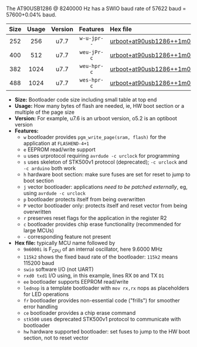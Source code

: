 The AT90USB1286 @ 8240000 Hz has a SWIO baud rate of 57622 baud = 57600+0.04% baud.

|Size|Usage|Version|Features|Hex file|
|:-:|:-:|:-:|:-:|:--|
|252|256|u7.7|`w-u-jpr--`|[urboot+at90usb1286++1m0300i++++7k2_swio_rxd2_txd3.hex](https://raw.githubusercontent.com/stefanrueger/urboot.hex/main/mcus/at90usb1286/internal_oscillator/fint++1m0300_Hz/br++++7k2_bps/urboot+at90usb1286++1m0300i++++7k2_swio_rxd2_txd3.hex)|
|400|512|u7.7|`weu-jPr-c`|[urboot+at90usb1286++1m0300i++++7k2_swio_rxd2_txd3_ee_lednop_fr_ce.hex](https://raw.githubusercontent.com/stefanrueger/urboot.hex/main/mcus/at90usb1286/internal_oscillator/fint++1m0300_Hz/br++++7k2_bps/urboot+at90usb1286++1m0300i++++7k2_swio_rxd2_txd3_ee_lednop_fr_ce.hex)|
|382|1024|u7.7|`weu-hpr-c`|[urboot+at90usb1286++1m0300i++++7k2_swio_rxd2_txd3_ee_lednop_fr_ce_hw.hex](https://raw.githubusercontent.com/stefanrueger/urboot.hex/main/mcus/at90usb1286/internal_oscillator/fint++1m0300_Hz/br++++7k2_bps/urboot+at90usb1286++1m0300i++++7k2_swio_rxd2_txd3_ee_lednop_fr_ce_hw.hex)|
|488|1024|u7.7|`wes-hpr-c`|[urboot+at90usb1286++1m0300i++++7k2_swio_rxd2_txd3_ee_lednop_fr_ce_stk500_hw.hex](https://raw.githubusercontent.com/stefanrueger/urboot.hex/main/mcus/at90usb1286/internal_oscillator/fint++1m0300_Hz/br++++7k2_bps/urboot+at90usb1286++1m0300i++++7k2_swio_rxd2_txd3_ee_lednop_fr_ce_stk500_hw.hex)|

- **Size:** Bootloader code size including small table at top end
- **Usage:** How many bytes of flash are needed, ie, HW boot section or a multiple of the page size
- **Version:** For example, u7.6 is an urboot version, o5.2 is an optiboot version
- **Features:**
  + `w` bootloader provides `pgm_write_page(sram, flash)` for the application at `FLASHEND-4+1`
  + `e` EEPROM read/write support
  + `u` uses urprotocol requiring `avrdude -c urclock` for programming
  + `s` uses skeleton of STK500v1 protocol (deprecated); `-c urclock` and `-c arduino` both work
  + `h` hardware boot section: make sure fuses are set for reset to jump to boot section
  + `j` vector bootloader: applications *need to be patched externally*, eg, using `avrdude -c urclock`
  + `p` bootloader protects itself from being overwritten
  + `P` vector bootloader only: protects itself and reset vector from being overwritten
  + `r` preserves reset flags for the application in the register R2
  + `c` bootloader provides chip erase functionality (recommended for large MCUs)
  + `-` corresponding feature not present
- **Hex file:** typically MCU name followed by
  + `9m6000i` is F<sub>CPU</sub> of an internal oscillator, here 9.6000 MHz
  + `115k2` shows the fixed baud rate of the bootloader: `115k2` means 115200 baud
  + `swio` software I/O (not UART)
  + `rxd0 txd1` I/O using, in this example, lines RX `D0` and TX `D1`
  + `ee` bootloader supports EEPROM read/write
  + `lednop` is a template bootloader with `mov rx,rx` nops as placeholders for LED operations
  + `fr` bootloader provides non-essential code ("frills") for smoother error handling
  + `ce` bootloader provides a chip erase command
  + `stk500` uses deprecated STK500v1 protocol to communicate with bootloader
  + `hw` hardware supported bootloader: set fuses to jump to the HW boot section, not to reset vector
